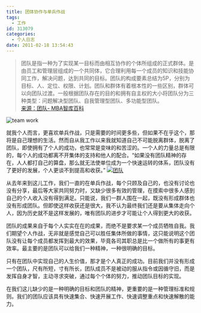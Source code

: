 ```yaml
---
title: 团体协作与单兵作战
tags:
  - 工作
id: 313079
categories:
  - 个人日志
date: 2011-02-18 13:54:43
---
```


> 团队是指一种为了实现某一目标而由相互协作的个体所组成的正式群体。是由员工和管理层组成的一个共同体，它合理利用每一个成员的知识和技能协同工作，解决问题，达到共同的目标。团队的构成要素总结为5P，分别为目标、人、定位、权限、计划。团队和群体有着根本性的一些区别，群体可以向团队过渡。一般根据团队存在的目的和拥有自主权的大小将团队分为三种类型：问题解决型团队、自我管理型团队、多功能型团队。      
> [来源：团队- MBA智库百科](http://wiki.mbalib.com/wiki/%E5%9B%A2%E9%98%9F)  

![team work](http://love4026.files.wordpress.com/2011/02/teamwork.jpg)

就我个人而言，更喜欢单兵作战，只是需要的时间更多些，但如果不在乎这个，那将是自己理想的生活。然而自从我工作以来我就知道自己不可能脱离群体，脱离了团队，即使拥有了个人的成功，也常常是变味的和苦涩的。一个人的力量总是有限的，每个人的成功都离不开集体的支持和他人的配合。“如果没有团队精神的存在，人人都打自己的算盘，那么就无法使单位成为一个快速运转的体系，团队没有了更好的发展，个人更谈不到提高和收获。”
 [![团队](http://love4026.files.wordpress.com/2011/02/2008102921484366_2.jpg)](http://love4026.files.wordpress.com/2011/02/2008102921484366_2.jpg)   

从去年来到这儿工作，我们一直的在单兵作战，每个只顾及自己的，也没有讨论也没有分享，最后等大家共同努力时，又缺少很多有效的管理，在摸索中很多人感到自己的个人收入没有得到满足。只能说，我们一群人围在一起，既没有形成群体也没有形成团队。但即使这样收获还是很大，我不认为最终我们还是要从集体走向个人，因为历史就不是这样发展的，唯有团队的进步才可能让个人得到更大的收获。

团队的成果来自于每个人实实在在的成果，而绝不是要求某一个成员牺牲自我。我们期望个人作战，无非就是感觉自己可以胜任集体所做的事情，这只能说明这个团队没有让每个成员都发挥到最大的效果，毕竟各司其职总是比一个做所有的事更有效率。最主要的是团队可以给我们一种精神，一种很明确的目标。

只有在团队中实现自己的人生价值，那才是个人真正的成功。目前我们并没有形成一个团队，尺有所短，寸有所长，团队成员不是被动的服从指令或因循守旧，而是发挥自身才智，主动寻求突破，通过每个个体的努力，推动团队目标的实现。

在我们这儿缺少的是一种明确的目标和团队的精神，更重要的是一种管理标准和规则。我们的团队应该具有快速集合、快速开展工作、快速调整重点和快速解散的能力。